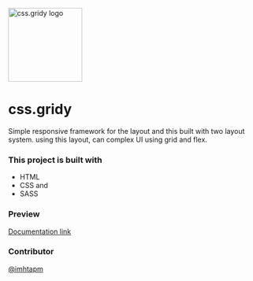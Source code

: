 <img alt="css.gridy logo"
     src="https://raw.githubusercontent.com/imhtapm/css.gridy/master/website/assets/gridy-logo.png"
     width="150">

# css.gridy
Simple responsive framework for the layout and this built with two layout system. using this layout, can complex UI using grid and flex. 

### This project is built with 
 - HTML
 - CSS and
 - SASS

### Preview 
[Documentation link](https://cssgridy.now.sh/)

### Contributor
[@imhtapm](https://github.com/imhtapm)
